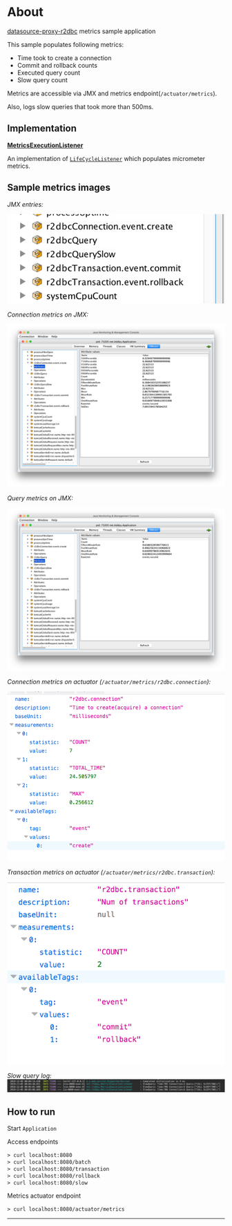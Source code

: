 # About

[datasource-proxy-r2dbc][datasource-proxy-r2dbc] metrics sample application

This sample populates following metrics:

- Time took to create a connection
- Commit and rollback counts
- Executed query count
- Slow query count

Metrics are accessible via JMX and metrics endpoint(`/actuator/metrics`).

Also, logs slow queries that took more than 500ms.


## Implementation

**[MetricsExecutionListener](./src/main/java/net/ttddyy/MetricsExecutionListener.java)**

An implementation of [`LifeCycleListener`][LifeCycleListener] which populates micrometer metrics.


## Sample metrics images

*JMX entries:*

![JMX entries](images/jmx-entries.png)

*Connection metrics on JMX:*

![JMX Connection](images/jmx-connection.png)

*Query metrics on JMX:*

![JMX Query](images/jmx-query.png)

*Connection metrics on actuator (`/actuator/metrics/r2dbc.connection`):*

![Actuator Connection](images/actuator-connection.png)

*Transaction metrics on actuator (`/actuator/metrics/r2dbc.transaction`):*

![Actuator Transaction](images/actuator-transaction.png)

*Slow query log:*
![Slow query log](images/slow-query-log.png)

## How to run

Start `Application`

Access endpoints
```shell
> curl localhost:8080
> curl localhost:8080/batch
> curl localhost:8080/transaction
> curl localhost:8080/rollback
> curl localhost:8080/slow
```

Metrics actuator endpoint

```shell
> curl localhost:8080/actuator/metrics
```

----

[datasource-proxy-r2dbc]: https://github.com/ttddyy/datasource-proxy-r2dbc 
[LifeCycleListener]: https://github.com/ttddyy/datasource-proxy-r2dbc/blob/master/src/main/java/net/ttddyy/dsproxy/r2dbc/support/LifeCycleListener.java